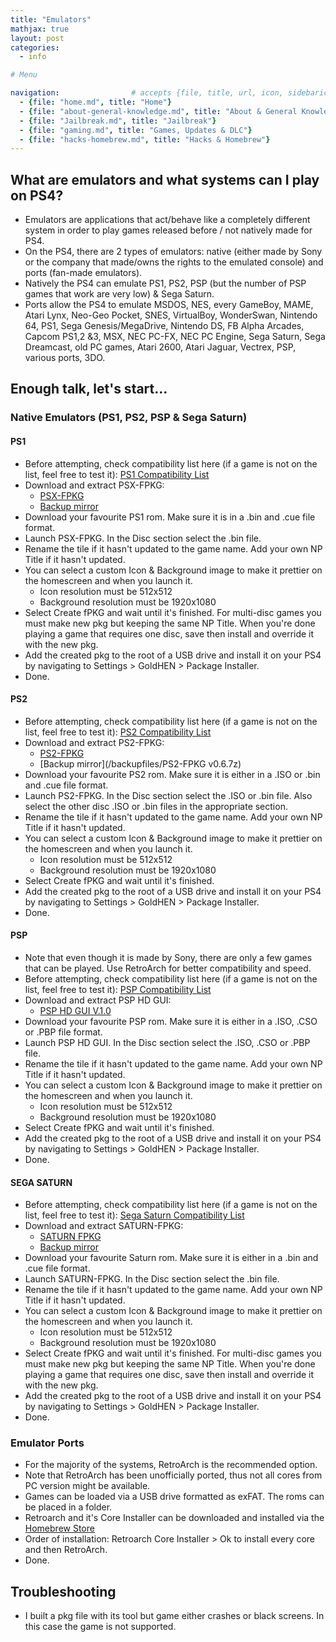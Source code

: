 ```yaml
---
title: "Emulators"
mathjax: true
layout: post
categories:
  - info

# Menu

navigation:                # accepts {file, title, url, icon, sidebaricon}
  - {file: "home.md", title: "Home"}
  - {file: "about-general-knowledge.md", title: "About & General Knowledge"}
  - {file: "Jailbreak.md", title: "Jailbreak"}
  - {file: "gaming.md", title: "Games, Updates & DLC"}
  - {file: "hacks-homebrew.md", title: "Hacks & Homebrew"}
---
```


## What are emulators and what systems can I play on PS4?

* Emulators are applications that act/behave like a completely different system in order to play games released before / not natively made for PS4.
* On the PS4, there are 2 types of emulators: native (either made by Sony or the company that made/owns the rights to the emulated console) and ports (fan-made emulators).
* Natively the PS4 can emulate PS1, PS2, PSP (but the number of PSP games that work are very low) & Sega Saturn.
* Ports allow the PS4 to emulate MSDOS, NES, every GameBoy, MAME, Atari Lynx, Neo-Geo Pocket, SNES, VirtualBoy, WonderSwan, Nintendo 64, PS1, Sega Genesis/MegaDrive, Nintendo DS, FB Alpha Arcades, Capcom PS1,2 &3, MSX, NEC PC-FX, NEC PC Engine, Sega Saturn, Sega Dreamcast, old PC games, Atari 2600, Atari Jaguar, Vectrex, PSP, various ports, 3DO.

## Enough talk, let's start...

### Native Emulators (PS1, PS2, PSP & Sega Saturn)

#### PS1

* Before attempting, check compatibility list here (if a game is not on the list, feel free to test it):
<a href="https://www.psdevwiki.com/ps4/PS1_Classics_Emulator_Compatibility_List"> PS1 Compatibility List </a>
* Download and extract PSX-FPKG:
   * <a href="https://www.psx-place.com/threads/psx-fpkg-0-2-by-jabu-new-tool-to-convert-ps1-games-for-ps4.30498/"> PSX-FPKG </a>
   * [Backup mirror](/backupfiles/PSX-FPKG_v02.7z)
* Download your favourite PS1 rom. Make sure it is in a .bin and .cue file format.
* Launch PSX-FPKG. In the Disc section select the .bin file.
* Rename the tile if it hasn't updated to the game name. Add your own NP Title if it hasn't updated.
* You can select a custom Icon & Background image to make it prettier on the homescreen and when you launch it.
   * Icon resolution must be 512x512
   * Background resolution must be 1920x1080
* Select Create fPKG and wait until it's finished. For multi-disc games you must make new pkg but keeping the same NP Title. When you're done playing a game that requires one disc, save then install and override it with the new pkg.
* Add the created pkg to the root of a USB drive and install it on your PS4 by navigating to Settings > GoldHEN > Package Installer.
* Done.

#### PS2

* Before attempting, check compatibility list here (if a game is not on the list, feel free to test it):
<a href="https://www.psdevwiki.com/ps4/PS2_Classics_Emulator_Compatibility_List"> PS2 Compatibility List </a>
* Download and extract PS2-FPKG:
   * <a href="https://www.psx-place.com/threads/release-ps2-fpkg-0-6-by-jabu-new-tool-to-convert-ps2-games-for-ps4.30350/"> PS2-FPKG </a>
   * [Backup mirror](/backupfiles/PS2-FPKG v0.6.7z)
* Download your favourite PS2 rom. Make sure it is either in a .ISO or .bin and .cue file format.
* Launch PS2-FPKG. In the Disc section select the .ISO or .bin file. Also select the other disc .ISO or .bin files in the appropriate section.
* Rename the tile if it hasn't updated to the game name. Add your own NP Title if it hasn't updated.
* You can select a custom Icon & Background image to make it prettier on the homescreen and when you launch it.
   * Icon resolution must be 512x512
   * Background resolution must be 1920x1080
* Select Create fPKG and wait until it's finished.
* Add the created pkg to the root of a USB drive and install it on your PS4 by navigating to Settings > GoldHEN > Package Installer.
* Done.

#### PSP

* Note that even though it is made by Sony, there are only a few games that can be played. Use RetroArch for better compatibility and speed.
* Before attempting, check compatibility list here (if a game is not on the list, feel free to test it):
<a href="https://www.psdevwiki.com/ps4/PSP_Emulator_Compatibility_List"> PSP Compatibility List </a>
* Download and extract PSP HD GUI:
   * <a href="https://github.com/xXxTheDarkprogramerxXx/PS3Tools/releases/tag/PSPHD1.0.0.0"> PSP HD GUI V.1.0 </a>
* Download your favourite PSP rom. Make sure it is either in a .ISO, .CSO or .PBP file format.
* Launch PSP HD GUI. In the Disc section select the .ISO, .CSO or .PBP file.
* Rename the tile if it hasn't updated to the game name. Add your own NP Title if it hasn't updated.
* You can select a custom Icon & Background image to make it prettier on the homescreen and when you launch it.
   * Icon resolution must be 512x512
   * Background resolution must be 1920x1080
* Select Create fPKG and wait until it's finished.
* Add the created pkg to the root of a USB drive and install it on your PS4 by navigating to Settings > GoldHEN > Package Installer.
* Done.

#### SEGA SATURN

* Before attempting, check compatibility list here (if a game is not on the list, feel free to test it):
<a href="https://docs.google.com/spreadsheets/u/0/d/1X4iLL8J5sPMlxr_XbfZ-3f21IF9ni-otn2wwl-4hzsk/htmlview#"> Sega Saturn Compatibility List </a>
* Download and extract SATURN-FPKG:
   * <a href="https://www.psx-place.com/threads/update-v1-1-saturn-fpkg-convert-saturn-games-into-ps4-fpkgs.36031/"> SATURN FPKG </a>
   * [Backup mirror](/backupfiles/SATURN-FPKG_v1.1.7z)
* Download your favourite Saturn rom. Make sure it is either in a .bin and .cue file format.
* Launch SATURN-FPKG. In the Disc section select the .bin file.
* Rename the tile if it hasn't updated to the game name. Add your own NP Title if it hasn't updated.
* You can select a custom Icon & Background image to make it prettier on the homescreen and when you launch it.
   * Icon resolution must be 512x512
   * Background resolution must be 1920x1080
* Select Create fPKG and wait until it's finished. For multi-disc games you must make new pkg but keeping the same NP Title. When you're done playing a game that requires one disc, save then install and override it with the new pkg.
* Add the created pkg to the root of a USB drive and install it on your PS4 by navigating to Settings > GoldHEN > Package Installer.
* Done.


### Emulator Ports

* For the majority of the systems, RetroArch is the recommended option.
* Note that RetroArch has been unofficially ported, thus not all cores from PC version might be available.
* Games can be loaded via a USB drive formatted as exFAT. The roms can be placed in a folder.
* Retroarch and it's Core Installer can be downloaded and installed via the 
[Homebrew Store](hb-store.md)
* Order of installation: Retroarch Core Installer > Ok to install every core and then RetroArch.
* Done.

## Troubleshooting

 * I built a pkg file with its tool but game either crashes or black screens. In this case the game is not supported.
